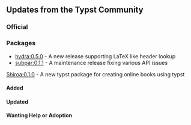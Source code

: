 

## Updates from the Typst Community

### Official

### Packages
- [hydra:0.5.0](https://github.com/tingerrr/hydra/releases/tag/v0.5.0) - A new release supporting LaTeX like header lookup
- [subpar:0.1.1](https://github.com/tingerrr/subpar/releases/tag/v0.1.1) - A maintenance release fixing various API issues

[Shiroa:0.1.0](https://github.com/typst/packages/pull/748) - A new typst package for creating online books using typst

#### Added


#### Updated

#### Wanting Help or Adoption


